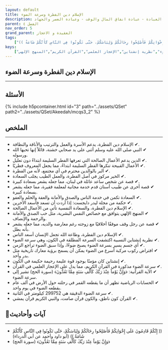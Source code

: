 ```yaml
---
layout: default
title: الإسلام دين الفطرة وسرعة الضوء
description: العبادة - عبادة انفاق المال والوقت - وعبادة العصر والجهاد
parent: الفصل ٤
nav_order: 5
grand_parent: العقيدة و الاعجاز
tags: 
    ["(( إِنَّكُمْ قَادِمُونَ عَلَى إِخْوَانِكُمْ فَأَصْلِحُوا رِحَالَكُمْ وَلِبَاسَكُمْ، حَتَّى تَكُونُوا فِي النَّاسِ كَأَنَّكُمْ شَامَةٌ ))","﴿وَإِنَّ يَوْماً عِنْدَ رَبِّكَ كَأَلْفِ سَنَةٍ مِمَّا تَعُدُّونَ﴾"]
keys:
    ["الإسلام","الفطرة","الأعمال الصالحة","الخير","السعادة","سرعة الضوء","نظرية إنشتاين","الإعجاز العلمي","القرآن الكريم","المنهج الإلهي"]
---
```

## ‏الإسلام دين الفطرة وسرعة الضوء
***
## الأسئلة 
{% include h5pcontainer.html id="3" path="../assets/QSet" path2="../assets/QSet/Akeedah/mcqs3_2" %}
## الملخص
***
- ‏✔ الإسلام دين الفطرة، يدعم الأسرة والعمل والترتيب والأناقة والنظافة. 
- ‏✔ النبي صلى الله عليه وسلم أثنى على يد صحابي خشنة، قائلاً إنها تحبها الله ورسوله. 
- ‏✔ الدين يدعم الأعمال الصالحة التي تعرفها الفطر السليمة ابتداءً دون تعليل. 
- ‏✔ الأعمال القبيحة تنكرها الفطر السليمة ابتداءً، مما يجعل المعروف فطريًا. 
- ‏✔ البر بالوالدين محترم في أي مجتمع، لأنه من الفطرة. 
- ‏✔ الخير مركوز في أصل الفطرة، والعمل الطيب يجلب السعادة. 
- ‏✔ قصة عن شخص ساعد عائلة في لبنان، مما جعله يشعر بسعادة كبيرة. 
- ‏✔ قصة أخرى عن طبيب أسنان قدم خدمة مجانية لمعلمة فقيرة، مما جعله يشعر بسعادة كبيرة. 
- ‏✔ السعادة تكمن في خدمة الناس والصدق والأمانة والعفة والحلم والعفو. 
- ‏✔ حكمة من مجلة ليدر دايجست: إذا أردت أن تسعد فأسعد الآخرين. 
- ‏✔ الإسلام دين الفطرة، والسعادة النفسية تأتي من الأعمال الصالحة. 
- ‏✔ المنهج الإلهي يتوافق مع خصائص النفس البشرية، مثل حب الصدق والأمانة والرحمة والإنصاف. 
- ‏✔ قصة عن رجل وقف موقفًا أخلاقيًا مع زوجته رغم معارضة والديه، مما جعله يشعر بأنه بطل. 
- ‏✔ الإسلام دين الفطرة، وطاعة الله تجعل الإنسان أسعد الناس. 
- ‏✔ نظرية إنشتاين النسبية اكتشفت السرعة المطلقة في الكون، وهي سرعة الضوء. 
- ‏✔ أي جسم يسير بسرعة الضوء يصبح ضوءًا، وإذا سبق الضوء تراجع الزمن. 
- ‏✔ افتراض ركوب مركبة أسرع من الضوء يمكن أن يسمح برؤية معارك تاريخية مثل بدر وأحد. 
- ‏✔ إنشتاين كان مؤمنًا بوجود قوة عليمة رحيمة حكيمة في الكون. 
- ‏✔ سرعة الضوء مذكورة في القرآن الكريم، مما يدل على الإعجاز العلمي في القرآن. 
- ‏✔ الآية القرآنية: ﴿وَإِنَّ يَوْماً عِنْدَ رَبِّكَ كَأَلْفِ سَنَةٍ مِمَّا تَعُدُّونَ﴾ (سورة الحج) تشير إلى سرعة الضوء. 
- ‏✔ الحسابات الرياضية تظهر أن ما يقطعه القمر في رحلته حول الأرض في ألف عام يقطعه الضوء في يوم واحد. 
- ‏✔ سرعة الضوء الدقيقة هي 299752 كيلومتر في الثانية. 
- ‏✔ القرآن كون ناطق، والكون قرآن صامت، والنبي الكريم قرآن يمشي. 

## 📜آيات وأحاديث
***
- ‏(( إِنَّكُمْ قَادِمُونَ عَلَى إِخْوَانِكُمْ فَأَصْلِحُوا رِحَالَكُمْ وَلِبَاسَكُمْ، حَتَّى تَكُونُوا فِي النَّاسِ كَأَنَّكُمْ شَامَةٌ )) (أبو داود وأحمد عن أبي الدرداء)
- ‏﴿وَإِنَّ يَوْماً عِنْدَ رَبِّكَ كَأَلْفِ سَنَةٍ مِمَّا تَعُدُّونَ﴾ (سورة الحج)

